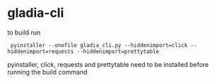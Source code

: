 # gladia-cli

to build run
```
 pyinstaller --onefile gladia_cli.py --hiddenimport=click --hiddenimport=requests --hiddenimport=prettytable
```

pyinstaller, click, requests and prettytable need to be installed before running the build command
